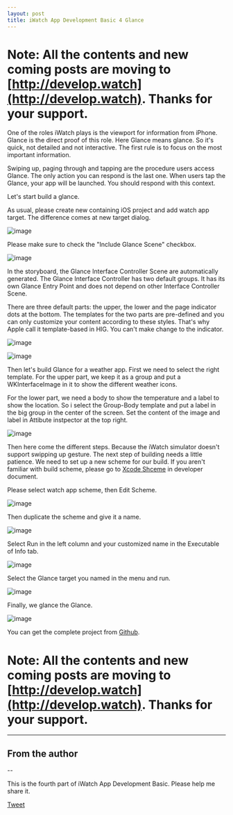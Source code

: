 ```yaml
---
layout: post
title: iWatch App Development Basic 4 Glance
---
```


# Note: All the contents and new coming posts are moving to [http://develop.watch](http://develop.watch). Thanks for your support.

One of the roles iWatch plays is the viewport for information from iPhone. Glance is the direct proof of this role. Here Glance means glance. So it's quick, not detailed and not interactive. The first rule is to focus on the most important information.  

Swiping up, paging through and tapping are the procedure users access Glance. The only action you can respond is the last one. When users tap the Glance, your app will be launched. You should respond with this context.

Let's start build a glance.

As usual, please create new containing iOS project and add watch app target. The difference comes at new target dialog.

 ![image](http://nilstack.github.io/public/image/add_glance_target.png)

Please make sure to check the "Include Glance Scene" checkbox.

![image](http://nilstack.github.io/public/image/glance_main_points.png)

In the storyboard, the Glance Interface Controller Scene are automatically generated. The Glance Interface Controller has two default groups. It has its own Glance Entry Point and does not depend on other Interface Controller Scene. 

There are three default parts: the upper, the lower and the page indicator dots at the bottom. The templates for the two parts are pre-defined and you can only customize your content according to these styles.  That's why Apple call it template-based in HIG. You can't make change to the indicator. 

![image](http://nilstack.github.io/public/image/glance_template_upper_group.png)

![image](http://nilstack.github.io/public/image/glance_template_lower_group.png)

Then let's build Glance for a weather app. First we need to select the right template. For the upper part,  we keep it as a group and put a WKInterfaceImage in it to show the different weather icons.

For the lower part, we need a body to show the temperature and a label to show the location. So i select the Group-Body template and put a label in the big group in the center of the screen.  Set the content of the image and label in Attibute instpector at the top right.

![image](http://nilstack.github.io/public/image/weather-glance-raw.png)

Then here come the different steps. Because the iWatch simulator doesn't support swipping up gesture. The next step of building  needs a little patience. We need to set up a new scheme for our build. If you aren't familiar with build scheme, please go to [Xcode Shceme](https://developer.apple.com/library/ios/featuredarticles/XcodeConcepts/Concept-Schemes.html) in developer document. 

Please select watch app scheme, then Edit Scheme.

![image](http://nilstack.github.io/public/image/edit-scheme-menu.png)

Then duplicate the scheme and give it a name.

![image](http://nilstack.github.io/public/image/duplicate-scheme.png)

Select Run in the left column and your customized name in the Executable of Info tab.

![image](http://nilstack.github.io/public/image/select-glance-executable.png)

Select the Glance target you named in the menu and run.

 ![image](http://nilstack.github.io/public/image/glance-build.png)

 Finally, we glance the Glance.
 
  ![image](http://nilstack.github.io/public/image/glance_weather.png)

You can get the complete project from [Github](https://github.com/NilStack/GlanceWatch).

# Note: All the contents and new coming posts are moving to [http://develop.watch](http://develop.watch). Thanks for your support.

---

## From the author

--

This is the fourth part of iWatch App Development Basic. Please help me share it.

<a href="https://twitter.com/share" class="twitter-share-button" data-via="NilStack" data-size="large" data-hashtags="WatchKit">Tweet</a>

<script>!function(d,s,id){var js,fjs=d.getElementsByTagName(s)[0],p=/^http:/.test(d.location)?'http':'https';if(!d.getElementById(id)){js=d.createElement(s);js.id=id;js.src=p+'://platform.twitter.com/widgets.js';fjs.parentNode.insertBefore(js,fjs);}}(document, 'script', 'twitter-wjs');</script>




